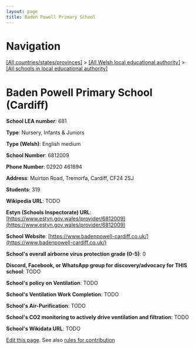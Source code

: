 ```yaml
---
layout: page
title: Baden Powell Primary School
---
```

# Navigation

[[All countries/states/provinces]](../../..) > [[All Welsh local educational authority]](../..) > [[All schools in local educational authority]](..)

# Baden Powell Primary School (Cardiff)

**School LEA number**: 681

**Type**: Nursery, Infants & Juniors

**Type (Welsh)**: English medium

**School Number**: 6812009

**Phone Number**: 02920 461894

**Address**: Muirton Road, Tremorfa, Cardiff, CF24 2SJ

**Students**: 319

**Wikipedia URL**: TODO

**Estyn (Schools Inspectorate) URL**: [https://www.estyn.gov.wales/provider/6812009](https://www.estyn.gov.wales/provider/6812009)

**School Website**: [https://www.badenpowell-cardiff.co.uk/](https://www.badenpowell-cardiff.co.uk/)

**School's overall airborne virus protection grade (0-5)**: 0

**Discord, Facebook, or WhatsApp group for discovery/advocacy for THIS school**: TODO

**School's policy on Ventilation**: TODO

**School's Ventilation Work Completion**: TODO

**School's Air-Purification**: TODO

**School's CO2 monitoring to actively drive ventilation and filtration**: TODO

**School's Wikidata URL**: TODO




[Edit this page](https://github.com/VentilationProject/Wales/edit/prif/./Cardiff/Baden_Powell_Primary_School.md). See also [rules for contribution](../../../contribution-rules/)